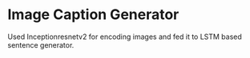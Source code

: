 # Image Caption Generator
Used Inceptionresnetv2 for encoding images and fed it to LSTM based sentence generator.
